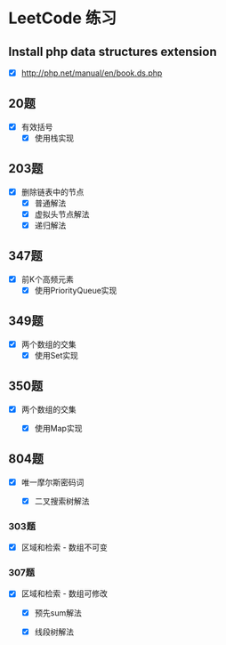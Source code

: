 # LeetCode 练习

## Install php data structures extension
- [x] http://php.net/manual/en/book.ds.php

## 20题
- [x] 有效括号
    - [x] 使用栈实现

## 203题
- [x] 删除链表中的节点
    - [x] 普通解法
    - [x] 虚拟头节点解法
    - [x] 递归解法
    
## 347题
- [x] 前K个高频元素
  - [x] 使用PriorityQueue实现 
  
## 349题
- [x] 两个数组的交集
    - [x] 使用Set实现  

## 350题
- [x] 两个数组的交集
    - [x] 使用Map实现  
    
        
## 804题
- [x] 唯一摩尔斯密码词
    - [x] 二叉搜索树解法 
    
    
### 303题
- [x] 区域和检索 - 数组不可变     
 
### 307题
- [x] 区域和检索 - 数组可修改
    - [x] 预先sum解法
    - [x] 线段树解法 

       
    
 

       




